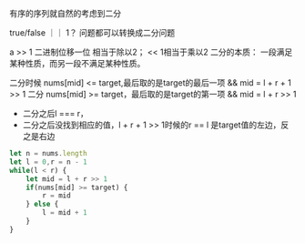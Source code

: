  有序的序列就自然的考虑到二分

true/false ｜｜ 1？ 问题都可以转换成二分问题


a >> 1 二进制位移一位 相当于除以2； << 1相当于乘以2
二分的本质：
    一段满足某种性质，而另一段不满足某种性质。

二分时候 nums[mid] <= target,最后取的是target的最后一项 && mid = l + r + 1 >> 1
二分 nums[mid] >= target，最后取的是target的第一项 && mid = l + r >> 1

- 二分之后l === r，
- 二分之后没找到相应的值，l + r + 1 >> 1时候的r == l 是target值的左边，反之是右边

<!-- 右分的模版 -->
```javascript
let n = nums.length
let l = 0,r = n - 1
while(l < r) {
    let mid = l + r >> 1
    if(nums[mid] >= target) {
        r = mid
    } else {
        l = mid + 1
    }
}
```
